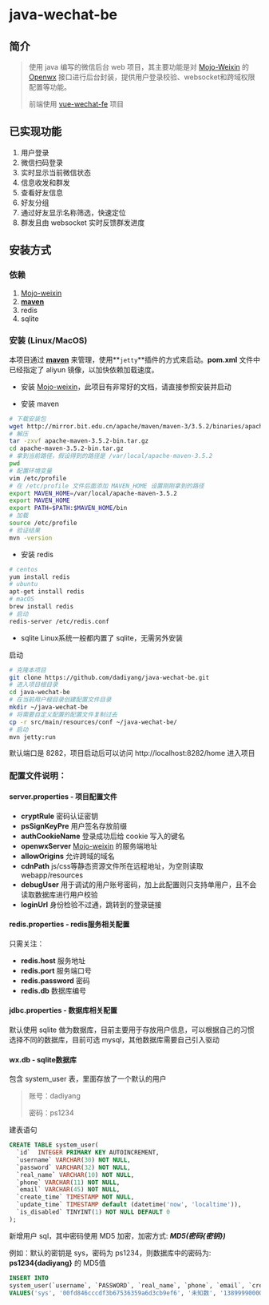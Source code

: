 # java-wechat-be

## 简介

> 使用 java 编写的微信后台 web 项目，其主要功能是对 [Mojo-Weixin](https://github.com/sjdy521/Mojo-Weixin) 的 [Openwx](https://github.com/sjdy521/Mojo-Weixin/blob/master/Controller-API.md) 接口进行后台封装，提供用户登录校验、websocket和跨域权限配置等功能。
> 
> 前端使用 [vue-wechat-fe](https://github.com/dadiyang/vue-wechat-fe) 项目

## 已实现功能

1. 用户登录
2. 微信扫码登录
3. 实时显示当前微信状态
4. 信息收发和群发
5. 查看好友信息
6. 好友分组
7. 通过好友显示名称筛选，快速定位
8. 群发且由 websocket 实时反馈群发进度


## 安装方式

### 依赖

1. [Mojo-weixin](https://github.com/sjdy521/Mojo-Weixin)
2. [**maven**](http://maven.apache.org/download.cgi)
3. redis
4. sqlite

### 安装 (Linux/MacOS)

本项目通过 [**maven**](http://maven.apache.org/download.cgi) 来管理，使用**`jetty`**插件的方式来启动。**pom.xml** 文件中已经指定了 aliyun 镜像，以加快依赖加载速度。

* 安装 [Mojo-weixin](https://github.com/sjdy521/Mojo-Weixin)，此项目有非常好的文档，请直接参照安装并启动

* 安装 maven

```bash
# 下载安装包
wget http://mirror.bit.edu.cn/apache/maven/maven-3/3.5.2/binaries/apache-maven-3.5.2-bin.tar.gz
# 解压
tar -zxvf apache-maven-3.5.2-bin.tar.gz 
cd apache-maven-3.5.2-bin.tar.gz 
# 拿到当前路径，假设得到的路径是 /var/local/apache-maven-3.5.2
pwd
# 配置环境变量
vim /etc/profile
# 在 /etc/profile 文件后面添加 MAVEN_HOME 设置刚刚拿到的路径
export MAVEN_HOME=/var/local/apache-maven-3.5.2
export MAVEN_HOME
export PATH=$PATH:$MAVEN_HOME/bin
# 加载
source /etc/profile
# 验证结果
mvn -version
```


* 安装 redis

```bash
# centos
yum install redis
# ubuntu
apt-get install redis
# macOS
brew install redis
# 启动
redis-server /etc/redis.conf
```

* sqlite Linux系统一般都内置了 sqlite，无需另外安装

启动

```bash
# 克隆本项目
git clone https://github.com/dadiyang/java-wechat-be.git
# 进入项目根目录
cd java-wechat-be
# 在当前用户根目录创建配置文件目录
mkdir ~/java-wechat-be
# 将需要自定义配置的配置文件复制过去
cp -r src/main/resources/conf ~/java-wechat-be/
# 启动
mvn jetty:run
```
默认端口是 8282，项目启动后可以访问 http://localhost:8282/home 进入项目

### 配置文件说明：

#### server.properties - 项目配置文件

* **cryptRule** 密码认证密钥
* **psSignKeyPre** 用户签名存放前缀
* **authCookieName** 登录成功后给 cookie 写入的键名
* **openwxServer** [Mojo-weixin](https://github.com/sjdy521/Mojo-Weixin) 的服务端地址
* **allowOrigins** 允许跨域的域名
* **cdnPath** js/css等静态资源文件所在远程地址，为空则读取 webapp/resources
* **debugUser** 用于调试的用户账号密码，加上此配置则只支持单用户，且不会读取数据库进行用户校验
* **loginUrl** 身份检验不过通，跳转到的登录链接

#### redis.properties - redis服务相关配置

只需关注：

* **redis.host** 服务地址
* **redis.port** 服务端口号
* **redis.password** 密码
* **redis.db** 数据库编号

#### jdbc.properties - 数据库相关配置

默认使用 sqlite 做为数据库，目前主要用于存放用户信息，可以根据自己的习惯选择不同的数据库，目前可选  mysql，其他数据库需要自己引入驱动

#### wx.db - sqlite数据库

包含 system_user 表，里面存放了一个默认的用户

>账号：dadiyang
>
>密码：ps1234

建表语句

```sql
CREATE TABLE system_user(
  `id`  INTEGER PRIMARY KEY AUTOINCREMENT,
  `username` VARCHAR(30) NOT NULL,
  `password` VARCHAR(32) NOT NULL,
  `real_name` VARCHAR(10) NOT NULL,
  `phone` VARCHAR(11) NOT NULL,
  `email` VARCHAR(45) NOT NULL,
  `create_time` TIMESTAMP NOT NULL, 
  `update_time` TIMESTAMP default (datetime('now', 'localtime')),
  `is_disabled` TINYINT(1) NOT NULL DEFAULT 0
);
```

新增用户 sql，其中密码使用 MD5 加密，加密方式: ***MD5(密码{密钥})***

例如：默认的密钥是 sys，密码为 ps1234，则数据库中的密码为: **ps1234{dadiyang}** 的 MD5值

```sql
INSERT INTO 
system_user(`username`, `PASSWORD`, `real_name`, `phone`, `email`, `create_time`, `update_time`, `is_disabled`) 
VALUES('sys', '00fd846cccdf3b67536359a6d3cb9ef6', '未知数', '13899990000', 'dadiyang@aliyun.com', julianday('now', 'localtime'), julianday('now', 'localtime'), 0);
```



